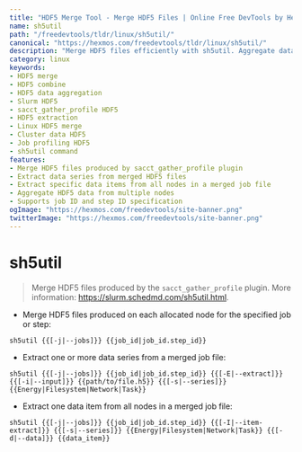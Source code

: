 ```yaml
---
title: "HDF5 Merge Tool - Merge HDF5 Files | Online Free DevTools by Hexmos"
name: sh5util
path: "/freedevtools/tldr/linux/sh5util/"
canonical: "https://hexmos.com/freedevtools/tldr/linux/sh5util/"
description: "Merge HDF5 files efficiently with sh5util. Aggregate data from multiple HDF5 files into a single file. Free online tool, no registration required."
category: linux
keywords:
- HDF5 merge
- HDF5 combine
- HDF5 data aggregation
- Slurm HDF5
- sacct_gather_profile HDF5
- HDF5 extraction
- Linux HDF5 merge
- Cluster data HDF5
- Job profiling HDF5
- sh5util command
features:
- Merge HDF5 files produced by sacct_gather_profile plugin
- Extract data series from merged HDF5 files
- Extract specific data items from all nodes in a merged job file
- Aggregate HDF5 data from multiple nodes
- Supports job ID and step ID specification
ogImage: "https://hexmos.com/freedevtools/site-banner.png"
twitterImage: "https://hexmos.com/freedevtools/site-banner.png"
---
```


# sh5util

> Merge HDF5 files produced by the `sacct_gather_profile` plugin.
> More information: <https://slurm.schedmd.com/sh5util.html>.

- Merge HDF5 files produced on each allocated node for the specified job or step:

`sh5util {{[-j|--jobs]}} {{job_id|job_id.step_id}}`

- Extract one or more data series from a merged job file:

`sh5util {{[-j|--jobs]}} {{job_id|job_id.step_id}} {{[-E|--extract]}} {{[-i|--input]}} {{path/to/file.h5}} {{[-s|--series]}} {{Energy|Filesystem|Network|Task}}`

- Extract one data item from all nodes in a merged job file:

`sh5util {{[-j|--jobs]}} {{job_id|job_id.step_id}} {{[-I|--item-extract]}} {{[-s|--series]}} {{Energy|Filesystem|Network|Task}} {{[-d|--data]}} {{data_item}}`
